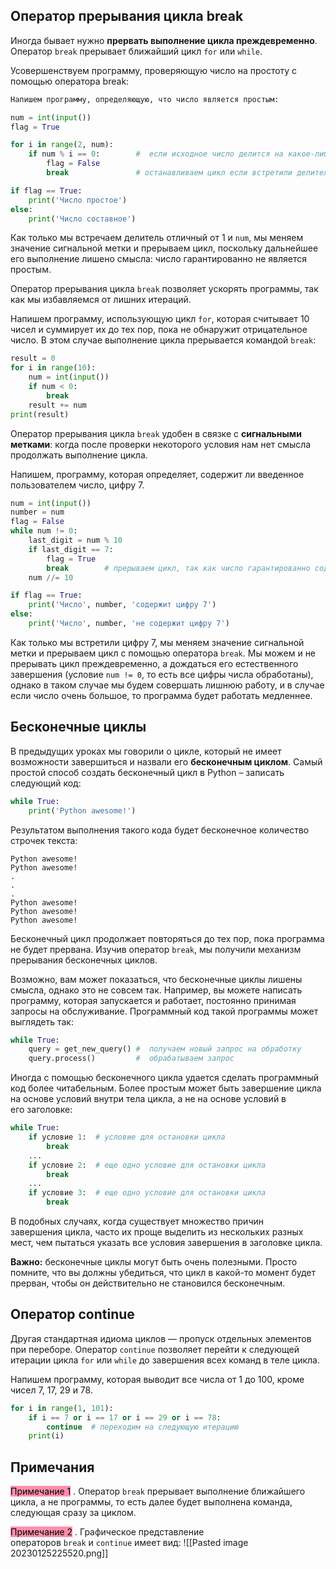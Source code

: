 ## Оператор прерывания цикла break

Иногда бывает нужно **прервать выполнение цикла преждевременно**. Оператор `break` прерывает ближайший цикл `for` или `while`.

Усовершенствуем программу, проверяющую число на простоту с помощью оператора break:

```python
Напишем программу, определяющую, что число является простым:

num = int(input())
flag = True

for i in range(2, num):
    if num % i == 0:        #  если исходное число делится на какое-либо отличное от 1 и самого себя
        flag = False
        break               # останавливаем цикл если встретили делитель числа        

if flag == True:
    print('Число простое')
else:
    print('Число составное')
```

Как только мы встречаем делитель отличный от 1 и `num`, мы меняем значение сигнальной метки и прерываем цикл, поскольку дальнейшее его выполнение лишено смысла: число гарантированно не является простым.

Оператор прерывания цикла `break` позволяет ускорять программы, так как мы избавляемся от лишних итераций.

Напишем программу, использующую цикл `for`, которая считывает 10 чисел и суммирует их до тех пор, пока не обнаружит отрицательное число. В этом случае выполнение цикла прерывается командой `break`:

```python
result = 0
for i in range(10):
    num = int(input())
    if num < 0:
        break
    result += num
print(result)
```

Оператор прерывания цикла `break` удобен в связке с **сигнальными метками**: когда после проверки некоторого условия нам нет смысла продолжать выполнение цикла.

Напишем, программу, которая определяет, содержит ли введенное пользователем число, цифру 7.

```python
num = int(input())
number = num
flag = False
while num != 0:
    last_digit = num % 10
    if last_digit == 7:
        flag = True
        break        # прерываем цикл, так как число гарантированно содержит цифру 7
    num //= 10

if flag == True:
    print('Число', number, 'содержит цифру 7')
else:
    print('Число', number, 'не содержит цифру 7')
```

Как только мы встретили цифру 7, мы меняем значение сигнальной метки и прерываем цикл с помощью оператора `break`. Мы можем и не прерывать цикл преждевременно, а дождаться его естественного завершения (условие `num != 0`, то есть все цифры числа обработаны), однако в таком случае мы будем совершать лишнюю работу, и в случае если число очень большое, то программа будет работать медленнее.

## Бесконечные циклы

В предыдущих уроках мы говорили о цикле, который не имеет возможности завершиться и назвали его **бесконечным циклом**. Самый простой способ создать бесконечный цикл в Python – записать следующий код:

```python
while True:
    print('Python awesome!')
```

Результатом выполнения такого кода будет бесконечное количество строчек текста:

```
Python awesome!
Python awesome!
.
.
.
Python awesome!
Python awesome!
Python awesome!
```

Бесконечный цикл продолжает повторяться до тех пор, пока программа не будет прервана. Изучив оператор `break`, мы получили механизм прерывания бесконечных циклов.

Возможно, вам может показаться, что бесконечные циклы лишены смысла, однако это не совсем так. Например, вы можете написать программу, которая запускается и работает, постоянно принимая запросы на обслуживание. Программный код такой программы может выглядеть так:

```python
while True:
    query = get_new_query() #  получаем новый запрос на обработку
    query.process()         #  обрабатываем запрос
```

Иногда с помощью бесконечного цикла удается сделать программный код более читабельным. Более простым может быть завершение цикла на основе условий внутри тела цикла, а не на основе условий в его заголовке:

```python
while True:
    if условие 1:  # условие для остановки цикла
        break
    ...
    if условие 2:  # еще одно условие для остановки цикла
        break
    ...
    if условие 3:  # еще одно условие для остановки цикла
        break
```

В подобных случаях, когда существует множество причин завершения цикла, часто их проще выделить из нескольких разных мест, чем пытаться указать все условия завершения в заголовке цикла.

**Важно:** бесконечные циклы могут быть очень полезными. Просто помните, что вы должны убедиться, что цикл в какой-то момент будет прерван, чтобы он действительно не становился бесконечным.

## Оператор continue

Другая стандартная идиома циклов — пропуск отдельных элементов при переборе. Оператор `continue` позволяет перейти к следующей итерации цикла `for` или `while` до завершения всех команд в теле цикла.

Напишем программу, которая выводит все числа от 1 до 100, кроме чисел 7, 17, 29 и 78.

```python
for i in range(1, 101):
    if i == 7 or i == 17 or i == 29 or i == 78:
        continue  # переходим на следующую итерацию
    print(i)
```

## Примечания

<mark style="background: #FF5582A6;">Примечание 1</mark> . Оператор `break` прерывает выполнение ближайшего цикла, а не программы, то есть далее будет выполнена команда, следующая сразу за циклом.

<mark style="background: #FF5582A6;">Примечание 2</mark> . Графическое представление операторов `break` и `continue` имеет вид:
![[Pasted image 20230125225520.png]]